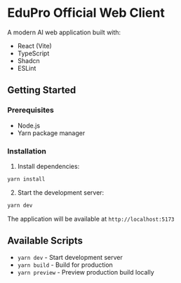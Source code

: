 # EduPro Official Web Client

A modern AI web application built with:

- React (Vite)
- TypeScript
- Shadcn
- ESLint

## Getting Started

### Prerequisites

- Node.js
- Yarn package manager

### Installation

1. Install dependencies:

```bash
yarn install
```

2. Start the development server:

```bash
yarn dev
```

The application will be available at `http://localhost:5173`

## Available Scripts

- `yarn dev` - Start development server
- `yarn build` - Build for production
- `yarn preview` - Preview production build locally
